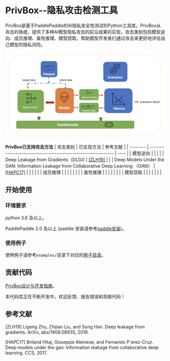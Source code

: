 # PrivBox--隐私攻击检测工具

PrivBox是基于PaddlePaddle的AI隐私安全性测试的Python工具库。PrivBox从攻击的角度，提供了多种AI模型隐私攻击的前沿成果的实现，攻击类别包括模型逆向、成员推理、属性推理、模型窃取，帮助模型开发者们通过攻击来更好地评估自己模型的隐私风险。

<p align="center">
  <img src="docs/images/PrivBox.png?raw=true" width="500" title="PrivBox Framework">
</p>


**PrivBox已支持攻击方法**
| 攻击类别  | 已实现方法                                                      | 参考文献 |
| -------- | ------------------------------------------------------------ | ---- |
| 模型逆向  |                                                                |    |
|          | Deep Leakage from Gradients（DLG)) | [\[ZLH19\]](https://arxiv.org/pdf/1906.08935.pdf) |
|          | Deep Models Under the GAN: Information Leakage from Collaborative Deep Learning （GAN） | [\[HAPC17\]](https://arxiv.org/pdf/1702.07464.pdf) |
|          |                                                              |    |
| 成员推理  |                                                              |    |
|          |                                                              |    |
| 属性推理  |                                                              |    |
|          |                                                              |    |
| 模型窃取  |                                                              |    |
|          |                                                              |    |


## 开始使用


### 环境要求
python 3.6 及以上。

PaddlePaddle 2.0 及以上 (paddle 安装请参考[paddle安装](https://www.paddlepaddle.org.cn/install/quick))。


### 使用例子

使用例子请参考`examples/`目录下对应的[例子目录](examples/)。


## 贡献代码

[PrivBox设计与开发指南](docs/README_cn.md)。

本代码库正在不断开发中，欢迎反馈、报告错误和贡献代码！


## 参考文献

\[ZLH19\] Ligeng Zhu, Zhijian Liu, and Song Han. Deep leakage from gradients. ArXiv, abs/1906.08935, 2019.

\[HAPC17\] Briland Hitaj, Giuseppe Ateniese, and Fernando P´erez-Cruz. Deep models under the gan: Information leakage from collaborative deep learning. CCS, 2017.
